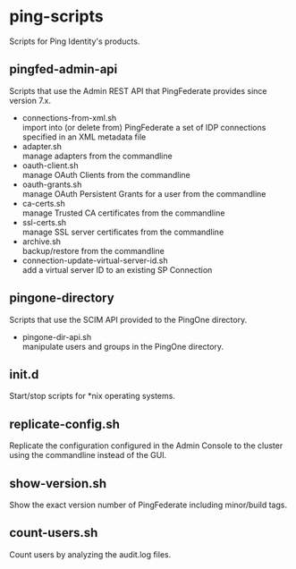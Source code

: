 ping-scripts
============

Scripts for Ping Identity's products.

pingfed-admin-api
-----------------
Scripts that use the Admin REST API that PingFederate provides since version 7.x.

- connections-from-xml.sh  
  import into (or delete from) PingFederate a set of IDP connections specified in an XML metadata file
- adapter.sh  
  manage adapters from the commandline
- oauth-client.sh  
  manage OAuth Clients from the commandline
- oauth-grants.sh  
  manage OAuth Persistent Grants for a user from the commandline
- ca-certs.sh  
  manage Trusted CA certificates from the commandline
- ssl-certs.sh  
  manage SSL server certificates from the commandline
- archive.sh  
  backup/restore from the commandline
- connection-update-virtual-server-id.sh  
  add a virtual server ID to an existing SP Connection

pingone-directory
-----------------
Scripts that use the SCIM API provided to the PingOne directory.

- pingone-dir-api.sh  
  manipulate users and groups in the PingOne directory.

init.d
------
Start/stop scripts for *nix operating systems.

replicate-config.sh
-------------------
Replicate the configuration configured in the Admin Console to the cluster using the
commandline instead of the GUI.

show-version.sh
---------------
Show the exact version number of PingFederate including minor/build tags.

count-users.sh
--------------
Count users by analyzing the audit.log files.

